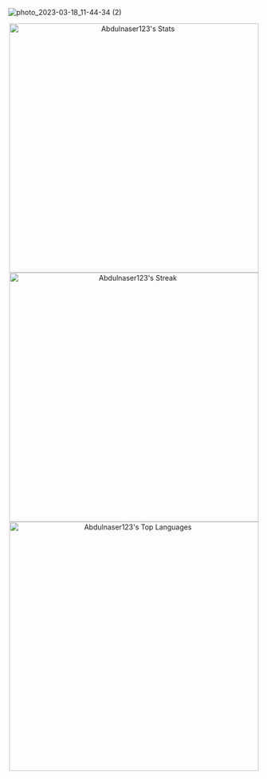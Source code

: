 ![photo_2023-03-18_11-44-34 (2)](https://user-images.githubusercontent.com/108693961/226169368-788235af-3a87-42fb-9786-62d3fbaae2e0.jpg)
<p align="center">
  <img src="https://github-readme-stats.vercel.app/api?username=Abdulnaser123&theme=tokyonight&show_icons=true&hide_border=false&count_private=true" alt="Abdulnaser123's Stats" width="500">
  <br>
  <img src="https://github-readme-streak-stats.herokuapp.com/?user=Abdulnaser123&theme=tokyonight&hide_border=false" alt="Abdulnaser123's Streak" width="500" >
    <br>
  <img src="https://github-readme-stats.vercel.app/api/top-langs/?username=Abdulnaser123&theme=tokyonight&show_icons=true&hide_border=false&layout=compact" alt="Abdulnaser123's Top Languages" width="500">
</p>
